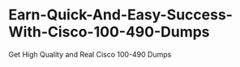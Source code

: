 # Earn-Quick-And-Easy-Success-With-Cisco-100-490-Dumps
Get High Quality and Real Cisco 100-490 Dumps
